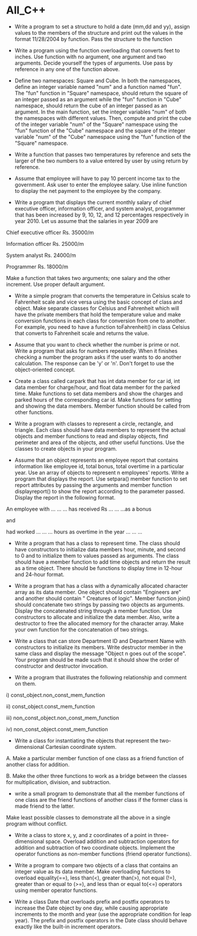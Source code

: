 # All_C++
* Write a program to set a structure to hold a date (mm,dd and yy), assign values to the members of the structure and print out the values in the format 11/28/2004 by function. Pass the structure to the function

* Write a program using the function overloading that converts feet to inches. Use function with no argument, one argument and two arguments. Decide yourself the types of arguments. Use pass by reference in any one of the function above.

* Define two namespaces: Square and Cube. In both the namespaces, define an integer variable named "num" and a function named "fun". The "fun" function in "Square" namespace, should return the square of an integer passed as an argument while the "fun" function in "Cube" namespace, should return the cube of an integer passed as an argument. In the main function, set the integer variables "num" of both the namespaces with different values. Then, compute and print the cube of the integer variable "num" of the "Square" namespace using the "fun" function of the "Cube" namespace and the square of the integer variable "num" of the "Cube" namespace using the "fun" function of the "Square" namespace.

* Write a function that passes two temperatures by reference and sets the larger of the two numbers to a value entered by user by using return by reference.

* Assume that employee will have to pay 10 percent income tax to the government. Ask user to enter the employee salary. Use inline function to display the net payment to the employee by the company.

* Write a program that displays the current monthly salary of chief executive officer, information officer, and system analyst, programmer that has been increased by 9, 10, 12, and 12 percentages respectively in year 2010. Let us assume that the salaries in year 2009 are

Chief executive officer Rs. 35000/m

Information officer Rs. 25000/m

System analyst Rs. 24000/m

Programmer Rs. 18000/m

Make a function that takes two arguments; one salary and the other increment. Use proper default argument.



* Write a simple program that converts the temperature in Celsius scale to Fahrenheit scale and vice versa using the basic concept of class and object. Make separate classes for Celsius and Fahrenheit which will have the private members that hold the temperature value and make conversion functions in each class for conversion from one to another. For example, you need to have a function toFahrenheit() in class Celsius that converts to Fahrenheit scale and returns the value.

* Assume that you want to check whether the number is prime or not. Write a program that asks for numbers repeatedly. When it finishes checking a number the program asks if the user wants to do another calculation. The response can be 'y' or 'n'. Don't forget to use the object-oriented concept.

* Create a class called carpark that has int data member for car id, int data member for charge/hour, and float data member for the parked time. Make functions to set data members and show the charges and parked hours of the corresponding car id. Make functions for setting and showing the data members. Member function should be called from other functions.

* Write a program with classes to represent a circle, rectangle, and triangle. Each class should have data members to represent the actual objects and member functions to read and display objects, find perimeter and area of the objects, and other useful functions. Use the classes to create objects in your program.

* Assume that an object represents an employee report that contains information like employee id, total bonus, total overtime in a particular year. Use an array of objects to represent n employees' reports. Write a program that displays the report. Use setpara() member function to set report attributes by passing the arguments and member function displayreport() to show the report according to the parameter passed. Display the report in the following format.

An employee with ... ... ... has received Rs ... ... ...as a bonus

and

had worked ... ... ... hours as overtime in the year ... ... ...



* Write a program that has a class to represent time. The class should have constructors to initialize data members hour, minute, and second to 0 and to initialize them to values passed as arguments. The class should have a member function to add time objects and return the result as a time object. There should be functions to display time in 12-hour and 24-hour format.

* Write a program that has a class with a dynamically allocated character array as its data member. One object should contain "Engineers are" and another should contain " Creatures of logic". Member function join() should concatenate two strings by passing two objects as arguments. Display the concatenated string through a member function. Use constructors to allocate and initialize the data member. Also, write a destructor to free the allocated memory for the character array. Make your own function for the concatenation of two strings.

* Write a class that can store Department ID and Department Name with constructors to initialize its members. Write destructor member in the same class and display the message "Object n goes out of the scope". Your program should be made such that it should show the order of constructor and destructor invocation.


* Write a program that illustrates the following relationship and comment on them. 

i) const_object.non_const_mem_function

ii) const_object.const_mem_function

iii) non_const_object.non_const_mem_function

iv) non_const_object.const_mem_function

* Write a class for instantiating the objects that represent the two-dimensional Cartesian coordinate system.

A. Make a particular member function of one class as a friend function of another class for addition.

B. Make the other three functions to work as a bridge between the classes for multiplication, division, and subtraction.

* write a small program to demonstrate that all the member functions of one class are the friend functions of another class if the former class is made friend to the latter.

Make least possible classes to demonstrate all the above in a single program without conflict.

* Write a class to store x, y, and z coordinates of a point in three-dimensional space. Overload addition and subtraction operators for addition and subtraction of two coordinate objects. Implement the operator functions as non-member functions (friend operator functions).

* Write a program to compare two objects of a class that contains an integer value as its data member. Make overloading functions to overload equality(==), less than(<), greater than(>), not equal (!=), greater than or equal to (>=), and less than or equal to(<=) operators using member operator functions.

* Write a class Date that overloads prefix and postfix operators to increase the Date object by one day, while causing appropriate increments to the month and year (use the appropriate condition for leap year). The prefix and postfix operators in the Date class should behave exactly like the built-in increment operators.
